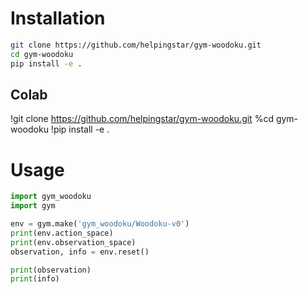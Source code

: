 # Installation

```bash
git clone https://github.com/helpingstar/gym-woodoku.git
cd gym-woodoku
pip install -e .
```

## Colab

!git clone https://github.com/helpingstar/gym-woodoku.git
%cd gym-woodoku
!pip install -e .

# Usage

```python
import gym_woodoku
import gym

env = gym.make('gym_woodoku/Woodoku-v0')
print(env.action_space)
print(env.observation_space)
observation, info = env.reset()

print(observation)
print(info)

```
